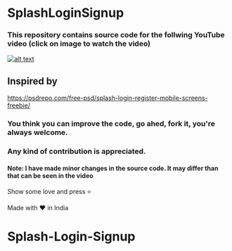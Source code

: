 # SplashLoginSignup

### This repository contains source code for the follwing YouTube video (click on image to watch the video)
[![alt text](screen/youtube-thumbnail.png)](https://www.youtube.com/watch?v=GHAPquCKmK0)

## Inspired by
https://psdrepo.com/free-psd/splash-login-register-mobile-screens-freebie/


### You think you can improve the code, go ahed, fork it, you're always welcome.
### Any kind of contribution is appreciated.
#### Note: I have made minor changes in the source code. It may differ than that can be seen in the video

Show some love and press :star: 

Made with :heart: in India
# Splash-Login-Signup
